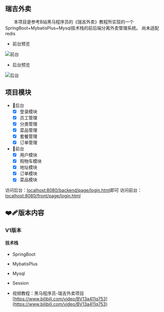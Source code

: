 

## 瑞吉外卖

&emsp;&emsp;本项目是参考B站黑马程序员的《瑞吉外卖》教程所实现的一个SpringBoot+MybatisPlus+Mysql技术栈的前后端分离外卖管理系统。
  尚未适配redis



- 前台预览

![前台](https://github.com/codermast/Takeout-food/blob/master/resource/%E6%88%AA%E5%B1%8F2022-12-01%2019.32.09.png?raw=true)
- 后台预览

![后台](https://github.com/codermast/Takeout-food/blob/master/resource/%E6%88%AA%E5%B1%8F2022-12-01%2019.37.24.png?raw=true)


## 项目模块
- 🔺后台
  - [x] 登录模块
  - [x] 员工管理
  - [x] 分类管理
  - [x] 菜品管理
  - [x] 套餐管理
  - [x] 订单管理
- 🔻前台
  - [x] 用户模块
  - [x] 购物车模块
  - [x] 地址模块
  - [x] 订单模块
  - [x] 菜品模块

 访问后台：[localhost:8080/backend/page/login.html](http://localhost:8080/backend/page/login.html)即可
 访问前台：[localhost:8080/front/page/login.html](http://localhost:8080/front/page/login.html)
## ❤️‍🩹版本内容
### V1版本

#### 技术栈
- SpringBoot
- MybatisPlus
- Mysql
- Session


- 视频教程：黑马程序员-瑞吉外卖项目[https://www.bilibili.com/video/BV13a411q753](https://www.bilibili.com/video/BV13a411q753)
